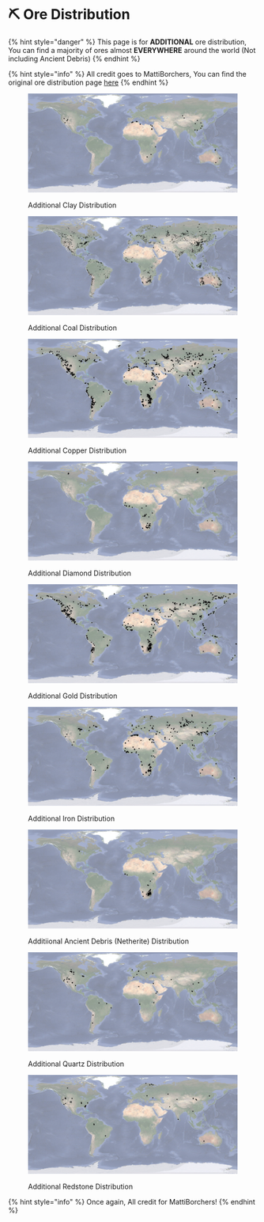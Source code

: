 # ⛏ Ore Distribution

{% hint style="danger" %}
This page is for **ADDITIONAL** ore distribution, You can find a majority of ores almost **EVERYWHERE** around the world (Not including Ancient Debris)
{% endhint %}

{% hint style="info" %}
All credit goes to MattiBorchers, You can find the original ore distribution page [here](https://earth.motfe.net/additional-ore-global-distribution/)
{% endhint %}

<figure><img src="../.gitbook/assets/image (3).png" alt=""><figcaption><p>Additional Clay Distribution</p></figcaption></figure>

<figure><img src="../.gitbook/assets/image (7).png" alt=""><figcaption><p>Additional Coal Distribution</p></figcaption></figure>

<figure><img src="../.gitbook/assets/image (5).png" alt=""><figcaption><p>Additional Copper Distribution</p></figcaption></figure>

<figure><img src="../.gitbook/assets/image.png" alt=""><figcaption><p>Additional Diamond Distribution</p></figcaption></figure>

<figure><img src="../.gitbook/assets/image (2).png" alt=""><figcaption><p>Additional Gold Distribution</p></figcaption></figure>

<figure><img src="../.gitbook/assets/image (8).png" alt=""><figcaption><p>Additional Iron Distribution</p></figcaption></figure>

<figure><img src="../.gitbook/assets/image (6).png" alt=""><figcaption><p>Additiional Ancient Debris (Netherite) Distribution</p></figcaption></figure>

<figure><img src="../.gitbook/assets/image (1).png" alt=""><figcaption><p>Additional Quartz Distribution</p></figcaption></figure>

<figure><img src="../.gitbook/assets/image (4).png" alt=""><figcaption><p>Additional Redstone Distribution</p></figcaption></figure>

{% hint style="info" %}
Once again, All credit for MattiBorchers!
{% endhint %}
